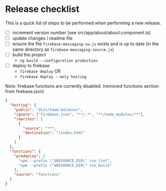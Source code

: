 # Release checklist

This is a quick list of steps to be performed when performing a new release.

- [ ] increment version number (see src/app/about/about.component.ts)
- [ ] update changes / readme file
- [ ] ensure the file `firebase-messaging-sw.js` exists and is up to date (in the same directory as `firebase-messaging-source.js`)
- [ ] build the project
  - `ng build --configuration production`
  <!-- - `ng build --configuration production --browser .` for Angular 18. -->
- [ ] deploy to firebase
  - `firebase deploy`
    OR
  - `firebase deploy --only hosting`

Note: firebase functions are currently disabled. (removed functions section from firebase.json)

```json
{
  "hosting": {
    "public": "dist/team-balancer",
    "ignore": ["firebase.json", "**/.*", "**/node_modules/**"],
    "rewrites": [
      {
        "source": "**",
        "destination": "/index.html"
      }
    ]
  },
  "functions": {
    "predeploy": [
      "npm --prefix \"$RESOURCE_DIR\" run lint",
      "npm --prefix \"$RESOURCE_DIR\" run build"
    ],
    "source": "functions"
  }
}
```
